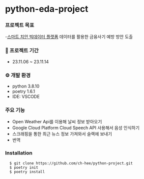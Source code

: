 # python-eda-project

### 프로젝트 목표
-[스마트 치안 빅데이터 플랫폼](https://www.bigdata-policing.kr/) 
데이터를 활용한 금융사기 예방 방안 도출
### 📆 프로젝트 기간
- 23.11.06 ~ 23.11.14

### ⚙️ 개발 환경
- python 3.8.10
- poetry 1.6.1
- IDE: VSCODE

### 주요 기능
- Open Weather Api를 이용해 날씨 정보 받아오기
- Google Cloud Platform Cloud Speech API 사용해서 음성 인식하기
- 스크래핑을 통한 최근 뉴스 정보 가져와서 슬랙에 보내기
- 번역

### Installation
```
  $ git clone https://github.com/ch-hee/python-project.git
  $ poetry init
  $ poetry install
```
